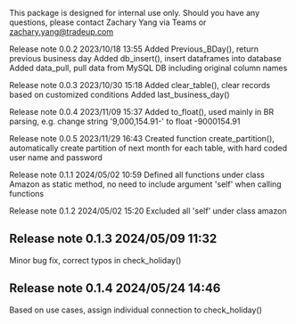 This package is designed for internal use only. Should you have any questions, please contact Zachary Yang via Teams or zachary.yang@tradeup.com

Release note 0.0.2   2023/10/18 13:55
Added Previous_BDay(), return previous business day
Added db_insert(), insert dataframes into database
Added data_pull, pull data from MySQL DB including original column names


Release note 0.0.3   2023/10/30 15:18
Added clear_table(), clear records based on customized conditions
Added last_business_day()

Release note 0.0.4   2023/11/09 15:37
Added to_float(), used mainly in BR parsing, e.g. change string '9,000,154.91-' to float -9000154.91

Release note 0.0.5   2023/11/29 16:43
Created function create_partition(), automatically create partition of next month for each table, with hard coded user name and password

Release note 0.1.1   2024/05/02 10:59
Defined all functions under class Amazon as static method, no need to include argument 'self' when calling functions

Release note 0.1.2   2024/05/02 15:20
Excluded all 'self' under class amazon

## Release note 0.1.3   2024/05/09 11:32
Minor bug fix, correct typos in check_holiday()

## Release note 0.1.4   2024/05/24 14:46
Based on use cases, assign individual connection to check_holiday()